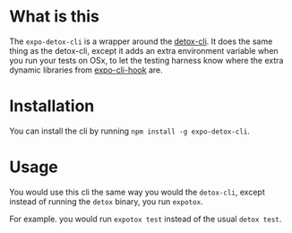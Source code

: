 # What is this
The `expo-detox-cli` is a wrapper around the [detox-cli](https://github.com/wix/Detox/blob/master/docs/Introduction.GettingStarted.md#4-install-detox-command-line-tools-detox-cli). It does the same thing as the detox-cli, except it adds an extra environment variable when you run your tests on OSx, to let the testing harness know where the extra dynamic libraries from [expo-cli-hook](https://github.com/expo/detox-tools/tree/master/packages/expo-detox-hook) are.

# Installation
You can install the cli by running `npm install -g expo-detox-cli`.

# Usage
You would use this cli the same way you would the `detox-cli`, except instead of running the `detox` binary, you run `expotox`.

For example. you would run `expotox test` instead of the usual `detox test`.
